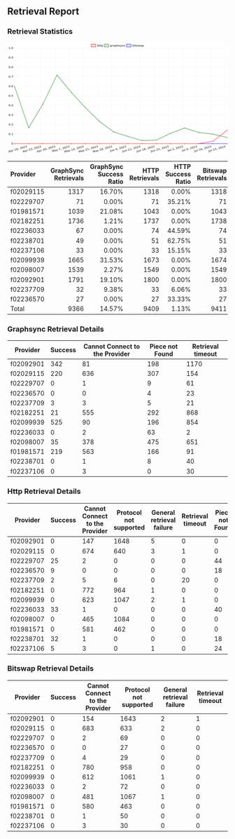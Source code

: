 ## Retrieval Report
### Retrieval Statistics
<img src="https://raw.githubusercontent.com/data-preservation-programs/filplus-checker-assets/main/filecoin-project/filecoin-plus-large-datasets/issues/1820/1690446947673.png"/>

| Provider  | GraphSync Retrievals | GraphSync Success Ratio | HTTP Retrievals | HTTP Success Ratio | Bitswap Retrievals | Bitswap Success Ratio |
| :-------- | -------------------: | ----------------------: | --------------: | -----------------: | -----------------: | --------------------: |
| f02029115 |                 1317 |                  16.70% |            1318 |              0.00% |               1318 |                 0.00% |
| f02229707 |                   71 |                   0.00% |              71 |             35.21% |                 71 |                 0.00% |
| f01981571 |                 1039 |                  21.08% |            1043 |              0.00% |               1043 |                 0.00% |
| f02182251 |                 1736 |                   1.21% |            1737 |              0.00% |               1738 |                 0.00% |
| f02236033 |                   67 |                   0.00% |              74 |             44.59% |                 74 |                 0.00% |
| f02238701 |                   49 |                   0.00% |              51 |             62.75% |                 51 |                 0.00% |
| f02237106 |                   33 |                   0.00% |              33 |             15.15% |                 33 |                 0.00% |
| f02099939 |                 1665 |                  31.53% |            1673 |              0.00% |               1674 |                 0.00% |
| f02098007 |                 1539 |                   2.27% |            1549 |              0.00% |               1549 |                 0.00% |
| f02092901 |                 1791 |                  19.10% |            1800 |              0.00% |               1800 |                 0.00% |
| f02237709 |                   32 |                   9.38% |              33 |              6.06% |                 33 |                 0.00% |
| f02236570 |                   27 |                   0.00% |              27 |             33.33% |                 27 |                 0.00% |
| Total     |                 9366 |                  14.57% |            9409 |              1.13% |               9411 |                 0.00% |

### Graphsync Retrieval Details
| Provider  | Success | Cannot Connect to the Provider | Piece not Found | Retrieval timeout |
| --------- | ------- | ------------------------------ | --------------- | ----------------- |
| f02092901 | 342     | 81                             | 198             | 1170              |
| f02029115 | 220     | 636                            | 307             | 154               |
| f02229707 | 0       | 1                              | 9               | 61                |
| f02236570 | 0       | 0                              | 4               | 23                |
| f02237709 | 3       | 3                              | 5               | 21                |
| f02182251 | 21      | 555                            | 292             | 868               |
| f02099939 | 525     | 90                             | 196             | 854               |
| f02236033 | 0       | 2                              | 63              | 2                 |
| f02098007 | 35      | 378                            | 475             | 651               |
| f01981571 | 219     | 563                            | 166             | 91                |
| f02238701 | 0       | 1                              | 8               | 40                |
| f02237106 | 0       | 3                              | 0               | 30                |

### Http Retrieval Details
| Provider  | Success | Cannot Connect to the Provider | Protocol not supported | General retrieval failure | Retrieval timeout | Piece not Found |
| --------- | ------- | ------------------------------ | ---------------------- | ------------------------- | ----------------- | --------------- |
| f02092901 | 0       | 147                            | 1648                   | 5                         | 0                 | 0               |
| f02029115 | 0       | 674                            | 640                    | 3                         | 1                 | 0               |
| f02229707 | 25      | 2                              | 0                      | 0                         | 0                 | 44              |
| f02236570 | 9       | 0                              | 0                      | 0                         | 0                 | 18              |
| f02237709 | 2       | 5                              | 6                      | 0                         | 20                | 0               |
| f02182251 | 0       | 772                            | 964                    | 1                         | 0                 | 0               |
| f02099939 | 0       | 623                            | 1047                   | 2                         | 1                 | 0               |
| f02236033 | 33      | 1                              | 0                      | 0                         | 0                 | 40              |
| f02098007 | 0       | 465                            | 1084                   | 0                         | 0                 | 0               |
| f01981571 | 0       | 581                            | 462                    | 0                         | 0                 | 0               |
| f02238701 | 32      | 1                              | 0                      | 0                         | 0                 | 18              |
| f02237106 | 5       | 3                              | 0                      | 1                         | 0                 | 24              |

### Bitswap Retrieval Details
| Provider  | Success | Cannot Connect to the Provider | Protocol not supported | General retrieval failure | Retrieval timeout |
| --------- | ------- | ------------------------------ | ---------------------- | ------------------------- | ----------------- |
| f02092901 | 0       | 154                            | 1643                   | 2                         | 1                 |
| f02029115 | 0       | 683                            | 633                    | 2                         | 0                 |
| f02229707 | 0       | 2                              | 69                     | 0                         | 0                 |
| f02236570 | 0       | 0                              | 27                     | 0                         | 0                 |
| f02237709 | 0       | 4                              | 29                     | 0                         | 0                 |
| f02182251 | 0       | 780                            | 958                    | 0                         | 0                 |
| f02099939 | 0       | 612                            | 1061                   | 1                         | 0                 |
| f02236033 | 0       | 2                              | 72                     | 0                         | 0                 |
| f02098007 | 0       | 481                            | 1067                   | 1                         | 0                 |
| f01981571 | 0       | 580                            | 463                    | 0                         | 0                 |
| f02238701 | 0       | 1                              | 50                     | 0                         | 0                 |
| f02237106 | 0       | 3                              | 30                     | 0                         | 0                 |
